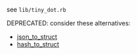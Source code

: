 see `lib/tiny_dot.rb`

DEPRECATED:
consider these alternatives:

* [json_to_struct](https://github.com/jefflunt/json_to_struct)
* [hash_to_struct](https://github.com/a-bohush/hash_to_struct)
